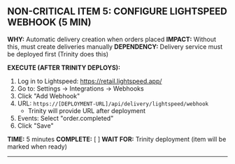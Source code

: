 ## NON-CRITICAL ITEM 5: CONFIGURE LIGHTSPEED WEBHOOK (5 MIN)

**WHY:** Automatic delivery creation when orders placed
**IMPACT:** Without this, must create deliveries manually
**DEPENDENCY:** Delivery service must be deployed first (Trinity does this)

**EXECUTE (AFTER TRINITY DEPLOYS):**

1. Log in to Lightspeed: <https://retail.lightspeed.app/>
2. Go to: Settings → Integrations → Webhooks
3. Click "Add Webhook"
4. URL: `https://[DEPLOYMENT-URL]/api/delivery/lightspeed/webhook`
   - Trinity will provide URL after deployment
5. Events: Select "order.completed"
6. Click "Save"

**TIME:** 5 minutes
**COMPLETE:** [ ]
**WAIT FOR:** Trinity deployment (item will be marked when ready)

---
